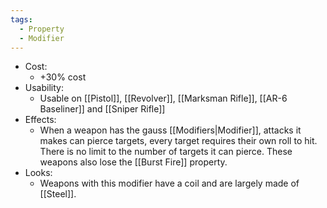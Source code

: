 ```yaml
---
tags:
  - Property
  - Modifier
---
```

* Cost:
	* +30% cost
* Usability:
	* Usable on [[Pistol]], [[Revolver]], [[Marksman Rifle]], [[AR-6 Baseliner]] and [[Sniper Rifle]]
* Effects:
	* When a weapon has the gauss [[Modifiers|Modifier]], attacks it makes can pierce targets, every target requires their own roll to hit. There is no limit to the number of targets it can pierce. These weapons also lose the [[Burst Fire]] property.
* Looks:
	* Weapons with this modifier have a coil and are largely made of [[Steel]].